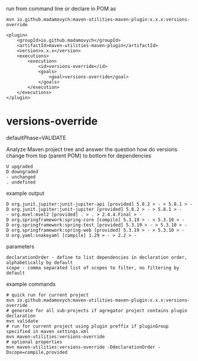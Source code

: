 run from command line or declare in POM as

    mvn io.github.madamovych:maven-utilities-maven-plugin:x.x.x:versions-override

    <plugin>
        <groupId>io.github.madamovych</groupId>
        <artifactId>maven-utilities-maven-plugin</artifactId>
        <version>x.x.x</version>
        <executions>
            <execution>
                <id>versions-override</id>
                <goals>
                    <goal>versions-override</goal>
                </goals>
            </execution>
        </executions>
    </plugin>

# versions-override  
defaultPhase=VALIDATE

Analyze Maven project tree and answer the question how do versions change from top (parent POM) to bottom for dependencies  

    U upgraded
    D downgraded
    - unchanged
    . undefined
 
example output

    D org.junit.jupiter:junit-jupiter-api [provided] 5.8.2 > - > 5.8.1 > -
    D org.junit.jupiter:junit-jupiter [provided] 5.8.2 > - > 5.8.1 > -
    - org.mvel:mvel2 [provided] . > . > 2.4.4.Final > -
    D org.springframework:spring-core [compile] 5.3.19 > - > 5.3.10 > -
    D org.springframework:spring-test [provided] 5.3.19 > - > 5.3.10 > -
    D org.springframework:spring-web [provided] 5.3.19 > - > 5.3.10 > -
    U org.yaml:snakeyaml [compile] 1.29 > - > 2.2 > - 
parameters  

    declarationOrder - define to list dependencies in declaration order, alphabetically by default
    scope - comma separated list of scopes to filter, no filtering by default

example commands  

    # quick run for current project
    mvn io.github.madamovych:maven-utilities-maven-plugin:x.x.x:versions-override
    # generate for all sub-projects if agregator project contains plugin declaration 
    mvn validate
    # run for current project using plugin preffix if pluginGroup specified in maven settings.xml
    mvn maven-utilities:versions-override
    # optional properties
    mvn maven-utilities:versions-override -DdeclarationOrder -Dscope=compile,provided
